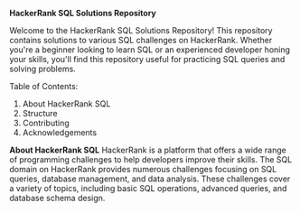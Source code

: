 **HackerRank SQL Solutions Repository**

Welcome to the HackerRank SQL Solutions Repository! 
This repository contains solutions to various SQL challenges on HackerRank. 
Whether you're a beginner looking to learn SQL or an experienced developer 
honing your skills, you'll find this repository useful for practicing SQL queries and solving problems.

Table of Contents:
1. About HackerRank SQL
2. Structure
3. Contributing
4. Acknowledgements


**About HackerRank SQL**
HackerRank is a platform that offers a wide range of programming challenges to help developers improve their skills. 
The SQL domain on HackerRank provides numerous challenges focusing on SQL queries, database management, and data analysis. 
These challenges cover a variety of topics, including basic SQL operations, advanced queries, and database schema design.
